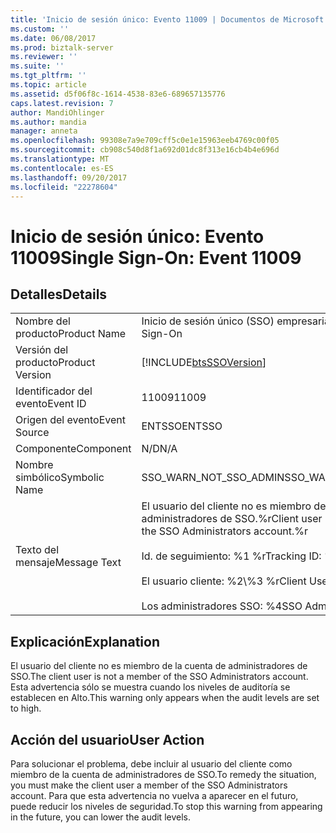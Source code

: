 ```yaml
---
title: 'Inicio de sesión único: Evento 11009 | Documentos de Microsoft'
ms.custom: ''
ms.date: 06/08/2017
ms.prod: biztalk-server
ms.reviewer: ''
ms.suite: ''
ms.tgt_pltfrm: ''
ms.topic: article
ms.assetid: d5f06f8c-1614-4538-83e6-689657135776
caps.latest.revision: 7
author: MandiOhlinger
ms.author: mandia
manager: anneta
ms.openlocfilehash: 99308e7a9e709cff5c0e1e15963eeb4769c00f05
ms.sourcegitcommit: cb908c540d8f1a692d01dc8f313e16cb4b4e696d
ms.translationtype: MT
ms.contentlocale: es-ES
ms.lasthandoff: 09/20/2017
ms.locfileid: "22278604"
---
```

# <a name="single-sign-on-event-11009"></a><span data-ttu-id="8543f-102">Inicio de sesión único: Evento 11009</span><span class="sxs-lookup"><span data-stu-id="8543f-102">Single Sign-On: Event 11009</span></span>
## <a name="details"></a><span data-ttu-id="8543f-103">Detalles</span><span class="sxs-lookup"><span data-stu-id="8543f-103">Details</span></span>  
  
|||  
|-|-|  
|<span data-ttu-id="8543f-104">Nombre del producto</span><span class="sxs-lookup"><span data-stu-id="8543f-104">Product Name</span></span>|<span data-ttu-id="8543f-105">Inicio de sesión único (SSO) empresarial</span><span class="sxs-lookup"><span data-stu-id="8543f-105">Enterprise Single Sign-On</span></span>|  
|<span data-ttu-id="8543f-106">Versión del producto</span><span class="sxs-lookup"><span data-stu-id="8543f-106">Product Version</span></span>|[!INCLUDE[btsSSOVersion](../includes/btsssoversion-md.md)]|  
|<span data-ttu-id="8543f-107">Identificador del evento</span><span class="sxs-lookup"><span data-stu-id="8543f-107">Event ID</span></span>|<span data-ttu-id="8543f-108">11009</span><span class="sxs-lookup"><span data-stu-id="8543f-108">11009</span></span>|  
|<span data-ttu-id="8543f-109">Origen del evento</span><span class="sxs-lookup"><span data-stu-id="8543f-109">Event Source</span></span>|<span data-ttu-id="8543f-110">ENTSSO</span><span class="sxs-lookup"><span data-stu-id="8543f-110">ENTSSO</span></span>|  
|<span data-ttu-id="8543f-111">Componente</span><span class="sxs-lookup"><span data-stu-id="8543f-111">Component</span></span>|<span data-ttu-id="8543f-112">N/D</span><span class="sxs-lookup"><span data-stu-id="8543f-112">N/A</span></span>|  
|<span data-ttu-id="8543f-113">Nombre simbólico</span><span class="sxs-lookup"><span data-stu-id="8543f-113">Symbolic Name</span></span>|<span data-ttu-id="8543f-114">SSO_WARN_NOT_SSO_ADMIN</span><span class="sxs-lookup"><span data-stu-id="8543f-114">SSO_WARN_NOT_SSO_ADMIN</span></span>|  
|<span data-ttu-id="8543f-115">Texto del mensaje</span><span class="sxs-lookup"><span data-stu-id="8543f-115">Message Text</span></span>|<span data-ttu-id="8543f-116">El usuario del cliente no es miembro de la cuenta de administradores de SSO.%r</span><span class="sxs-lookup"><span data-stu-id="8543f-116">Client user is not a member of the SSO Administrators account.%r</span></span><br /><br /> <span data-ttu-id="8543f-117">Id. de seguimiento: %1 %r</span><span class="sxs-lookup"><span data-stu-id="8543f-117">Tracking ID: %1%r</span></span><br /><br /> <span data-ttu-id="8543f-118">El usuario cliente: %2\\%3 %r</span><span class="sxs-lookup"><span data-stu-id="8543f-118">Client User: %2\\%3%r</span></span><br /><br /> <span data-ttu-id="8543f-119">Los administradores SSO: %4</span><span class="sxs-lookup"><span data-stu-id="8543f-119">SSO Administrators: %4</span></span>|  
  
## <a name="explanation"></a><span data-ttu-id="8543f-120">Explicación</span><span class="sxs-lookup"><span data-stu-id="8543f-120">Explanation</span></span>  
 <span data-ttu-id="8543f-121">El usuario del cliente no es miembro de la cuenta de administradores de SSO.</span><span class="sxs-lookup"><span data-stu-id="8543f-121">The client user is not a member of the SSO Administrators account.</span></span> <span data-ttu-id="8543f-122">Esta advertencia sólo se muestra cuando los niveles de auditoría se establecen en Alto.</span><span class="sxs-lookup"><span data-stu-id="8543f-122">This warning only appears when the audit levels are set to high.</span></span>  
  
## <a name="user-action"></a><span data-ttu-id="8543f-123">Acción del usuario</span><span class="sxs-lookup"><span data-stu-id="8543f-123">User Action</span></span>  
 <span data-ttu-id="8543f-124">Para solucionar el problema, debe incluir al usuario del cliente como miembro de la cuenta de administradores de SSO.</span><span class="sxs-lookup"><span data-stu-id="8543f-124">To remedy the situation, you must make the client user a member of the SSO Administrators account.</span></span> <span data-ttu-id="8543f-125">Para que esta advertencia no vuelva a aparecer en el futuro, puede reducir los niveles de seguridad.</span><span class="sxs-lookup"><span data-stu-id="8543f-125">To stop this warning from appearing in the future, you can lower the audit levels.</span></span>